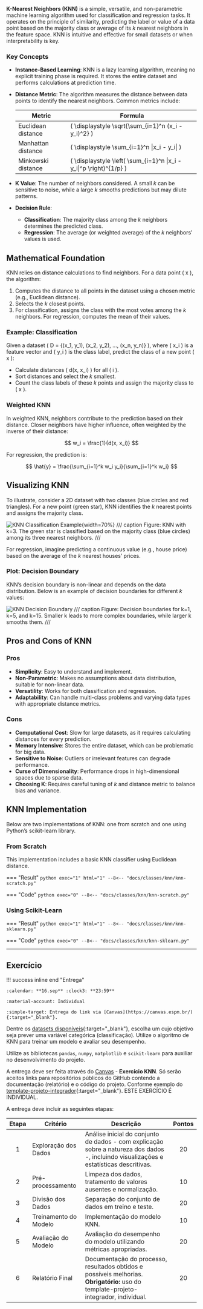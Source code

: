 
**K-Nearest Neighbors (KNN)** is a simple, versatile, and non-parametric machine learning algorithm used for classification and regression tasks. It operates on the principle of similarity, predicting the label or value of a data point based on the majority class or average of its *k* nearest neighbors in the feature space. KNN is intuitive and effective for small datasets or when interpretability is key.

### Key Concepts

- **Instance-Based Learning**: KNN is a lazy learning algorithm, meaning no explicit training phase is required. It stores the entire dataset and performs calculations at prediction time.

- **Distance Metric**: The algorithm measures the distance between data points to identify the nearest neighbors. Common metrics include:

    | Metric | Formula |
    |--------|---------|
    | Euclidean distance | \( \displaystyle \sqrt{\sum_{i=1}^n (x_i - y_i)^2} \) |
    | Manhattan distance | \( \displaystyle \sum_{i=1}^n \|x_i - y_i\| \) |
    | Minkowski distance | \( \displaystyle \left( \sum_{i=1}^n \|x_i - y_i\|^p \right)^{1/p} \) |

- **K Value**: The number of neighbors considered. A small *k* can be sensitive to noise, while a large *k* smooths predictions but may dilute patterns.

- **Decision Rule**:
    - **Classification**: The majority class among the *k* neighbors determines the predicted class.
    - **Regression**: The average (or weighted average) of the *k* neighbors' values is used.

## Mathematical Foundation

KNN relies on distance calculations to find neighbors. For a data point \( x \), the algorithm:
1. Computes the distance to all points in the dataset using a chosen metric (e.g., Euclidean distance).
2. Selects the *k* closest points.
3. For classification, assigns the class with the most votes among the *k* neighbors. For regression, computes the mean of their values.

### Example: Classification

Given a dataset \( D = \{(x_1, y_1), (x_2, y_2), ..., (x_n, y_n)\} \), where \( x_i \) is a feature vector and \( y_i \) is the class label, predict the class of a new point \( x \):

- Calculate distances \( d(x, x_i) \) for all \( i \).
- Sort distances and select the *k* smallest.
- Count the class labels of these *k* points and assign the majority class to \( x \).

### Weighted KNN
In weighted KNN, neighbors contribute to the prediction based on their distance. Closer neighbors have higher influence, often weighted by the inverse of their distance:

$$ w_i = \frac{1}{d(x, x_i)} $$

For regression, the prediction is:

$$ \hat{y} = \frac{\sum_{i=1}^k w_i y_i}{\sum_{i=1}^k w_i} $$

## Visualizing KNN
To illustrate, consider a 2D dataset with two classes (blue circles and red triangles). For a new point (green star), KNN identifies the *k* nearest points and assigns the majority class.

![KNN Classification Example](https://upload.wikimedia.org/wikipedia/commons/thumb/e/e7/KnnClassification.svg/1200px-KnnClassification.svg.png){width=70%}
/// caption
Figure: KNN with k=3. The green star is classified based on the majority class (blue circles) among its three nearest neighbors.
/// 

For regression, imagine predicting a continuous value (e.g., house price) based on the average of the *k* nearest houses’ prices.

### Plot: Decision Boundary

KNN’s decision boundary is non-linear and depends on the data distribution. Below is an example of decision boundaries for different *k* values:

![KNN Decision Boundary](https://scikit-learn.org/stable/_images/sphx_glr_plot_classification_001.png)
/// caption
Figure: Decision boundaries for k=1, k=5, and k=15. Smaller k leads to more complex boundaries, while larger k smooths them.
///

## Pros and Cons of KNN
### Pros
- **Simplicity**: Easy to understand and implement.
- **Non-Parametric**: Makes no assumptions about data distribution, suitable for non-linear data.
- **Versatility**: Works for both classification and regression.
- **Adaptability**: Can handle multi-class problems and varying data types with appropriate distance metrics.

### Cons
- **Computational Cost**: Slow for large datasets, as it requires calculating distances for every prediction.
- **Memory Intensive**: Stores the entire dataset, which can be problematic for big data.
- **Sensitive to Noise**: Outliers or irrelevant features can degrade performance.
- **Curse of Dimensionality**: Performance drops in high-dimensional spaces due to sparse data.
- **Choosing K**: Requires careful tuning of *k* and distance metric to balance bias and variance.

## KNN Implementation
Below are two implementations of KNN: one from scratch and one using Python’s scikit-learn library.

### From Scratch
This implementation includes a basic KNN classifier using Euclidean distance.

=== "Result"
    ```python exec="1" html="1"
    --8<-- "docs/classes/knn/knn-scratch.py"
    ```

=== "Code"
    ```python exec="0"
    --8<-- "docs/classes/knn/knn-scratch.py"
    ```

### Using Scikit-Learn


=== "Result"
    ```python exec="1" html="1"
    --8<-- "docs/classes/knn/knn-sklearn.py"
    ```

=== "Code"
    ```python exec="0"
    --8<-- "docs/classes/knn/knn-sklearn.py"
    ```


---

## Exercício

!!! success inline end "Entrega"

    :calendar: **16.sep** :clock3: **23:59**

    :material-account: Individual

    :simple-target: Entrega do link via [Canvas](https://canvas.espm.br/){:target="_blank"}.

Dentre os [datasets disponíveis](/ml/classes/concepts/data/data/#datasets){:target="_blank"}, escolha um cujo objetivo seja prever uma variável categórica (classificação). Utilize o algoritmo de KNN para treinar um modelo e avaliar seu desempenho.

Utilize as bibliotecas `pandas`, `numpy`, `matplotlib` e `scikit-learn` para auxiliar no desenvolvimento do projeto.

A entrega deve ser feita através do [Canvas](https://canvas.espm.br/) - **Exercício KNN**. Só serão aceitos links para repositórios públicos do GitHub contendo a documentação (relatório) e o código do projeto. Conforme exemplo do [template-projeto-integrador](https://hsandmann.github.io/documentation.template/){:target="_blank"}. ESTE EXERCÍCIO É INDIVIDUAL.

A entrega deve incluir as seguintes etapas:

| Etapa | Critério | Descrição | Pontos |
|:-----:|----------|-----------|:------:|
| 1 | Exploração dos Dados | Análise inicial do conjunto de dados - com explicação sobre a natureza dos dados -, incluindo visualizações e estatísticas descritivas. | 20 |
| 2 | Pré-processamento | Limpeza dos dados, tratamento de valores ausentes e normalização. | 10 |
| 3 | Divisão dos Dados | Separação do conjunto de dados em treino e teste. | 20 |
| 4 | Treinamento do Modelo | Implementação do modelo KNN. | 10 |
| 5 | Avaliação do Modelo | Avaliação do desempenho do modelo utilizando métricas apropriadas. | 20 |
| 6 | Relatório Final | Documentação do processo, resultados obtidos e possíveis melhorias. **Obrigatório:** uso do template-projeto-integrador, individual. | 20 |

